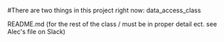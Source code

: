 #There are two things in  this project right now:
 data_access_class
 
README.md  (for the rest of the class / must be in proper detail ect. see Alec's file on Slack)

